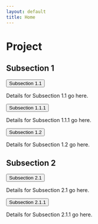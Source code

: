 ```yaml
---
layout: default
title: Home
---
```


<link rel="stylesheet" href="{{ "/styles.css" | relative_url }}">
<script src="{{ "/scripts.js" | relative_url }}"></script>

# Project

## Subsection 1

<button class="collapsible">Subsection 1.1</button>
<div class="content">
  <p>Details for Subsection 1.1 go here.</p>
  <button class="collapsible">Subsection 1.1.1</button>
  <div class="content">
    <p>Details for Subsection 1.1.1 go here.</p>
  </div>
</div>

<button class="collapsible">Subsection 1.2</button>
<div class="content">
  <p>Details for Subsection 1.2 go here.</p>
</div>

## Subsection 2

<button class="collapsible">Subsection 2.1</button>
<div class="content">
  <p>Details for Subsection 2.1 go here.</p>
  <button class="collapsible">Subsection 2.1.1</button>
  <div class="content">
    <p>Details for Subsection 2.1.1 go here.</p>
  </div>
</div>
